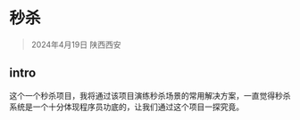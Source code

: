 # 秒杀

> 2024年4月19日 陕西西安

## intro
这个一个秒杀项目，我将通过该项目演练秒杀场景的常用解决方案，一直觉得秒杀系统是一个十分体现程序员功底的，让我们通过这个项目一探究竟。